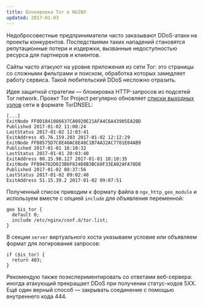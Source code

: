 ```yaml
---
title: Блокировка Tor в NGINX
updated: 2017-01-03
---
```


Недобросовестные предприниматели часто заказывают DDoS-атаки на проекты конкурентов. Последствиями таких нападений становятся репутационные потери и издержки, вызванные недоступностью ресурса для партнеров и клиентов.

Сайты часто атакуют на уровне приложения из сети Tor: это страницы со сложными фильтрами и поиском, обработка которых замедляет работу сервиса. Такой любительский DDoS несложно отразить. 

Идея защитной стратегии — блокировка HTTP-запросов из подсетей Tor network. Проект Tor Project регулярно обновляет [списки выходных узлов](https://check.torproject.org/exit-addresses) сети в формате TorDNSEL:

```
[...]
ExitNode FF0D1841086637CA0920E21AFA4C6A43905EA2BD
Published 2017-01-02 11:00:24
LastStatus 2017-01-02 12:03:41
ExitAddress 45.76.159.203 2017-01-02 12:12:29
ExitNode FFB8575D7C8E40AC6E48C1B7AA32AC7701E04AB9
Published 2017-01-01 16:10:32
LastStatus 2017-01-01 20:03:40
ExitAddress 80.15.98.127 2017-01-01 18:10:35
ExitNode FFB94702D023B6F824D8B3BC68F33EA02AFA70D8
Published 2017-01-02 08:37:56
LastStatus 2017-01-02 09:02:40
ExitAddress 51.15.39.2 2017-01-02 09:07:51
```

Полученный список приводим к формату файла в `ngx_http_geo_module` и используем вместе с опцией `include` для объявления переменной:

```
geo $is_tor {
  default 0;
  include /etc/nginx/conf.d/tor.list;
}
```

В секции `server` виртуального хоста указываем условие или объявляем формат для логирования запросов:

```
if ($is_tor) {
  return 403;
}
```

Рекомендую также поэкспериментировать со ответами веб-сервера: иногда атакующий прекращает DDoS при получении статус-кодов 5XX. Ещё один верный способ — закрывать соединение с помощью внутреннего кода 444.
